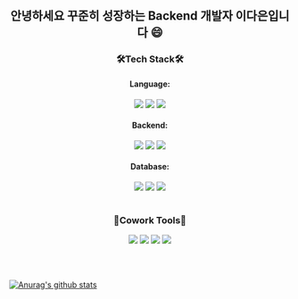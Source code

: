 <div align="center">

## 안녕하세요 꾸준히 성장하는 Backend 개발자 이다은입니다 😄

### 🛠Tech Stack🛠

  #### Language:
  <img src="https://img.shields.io/badge/Java-007396?style=for-the-badge&logo=Java&logoColor=white">
  <img src="https://img.shields.io/badge/C++-00599C?style=for-the-badge&logo=cplusplus&logoColor=white">  
  <img src="https://img.shields.io/badge/Python-3776AB?style=for-the-badge&logo=Python&logoColor=white">

  #### Backend:
 <img src="https://img.shields.io/badge/Spring Boot-6DB33F?style=for-the-badge&logo=Spring Boot&logoColor=white">
 <img src="https://img.shields.io/badge/Node.js-339933?style=for-the-badge&logo=Node.js&logoColor=white">
 <img src="https://img.shields.io/badge/Express-000000?style=for-the-badge&logo=Express&logoColor=white">
 
 
 #### Database: 
<img src="https://img.shields.io/badge/MySQL-4479A1?style=for-the-badge&logo=MySQL&logoColor=white">  
<img src="https://img.shields.io/badge/MariaDB-003545?style=for-the-badge&logo=MariaDB&logoColor=white">
<img src="https://img.shields.io/badge/MongoDB-47A248?style=for-the-badge&logo=MongoDB&logoColor=white">
<br/><br/>
  
### 🤝Cowork Tools🤝
 <img src="https://img.shields.io/badge/GitHub-181717?style=for-the-badge&logo=GitHub&logoColor=white"> 
 <img src="https://img.shields.io/badge/Notion-000000?style=for-the-badge&logo=Notion&logoColor=white"> 
 <img src="https://img.shields.io/badge/Postman-FF6C37?style=for-the-badge&logo=Postman&logoColor=white"> 
 <img src="https://img.shields.io/badge/Slack-4A154B?style=for-the-badge&logo=Slack&logoColor=white">
  
  </div>
  
 <br><br/>
  
  [![Anurag's github stats](https://github-readme-stats.vercel.app/api?username=llynn97)](https://github.com/anuraghazra/github-readme-stats)

